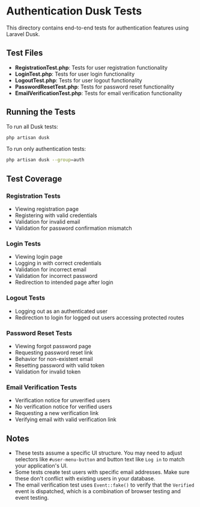 # Authentication Dusk Tests

This directory contains end-to-end tests for authentication features using Laravel Dusk.

## Test Files

- **RegistrationTest.php**: Tests for user registration functionality
- **LoginTest.php**: Tests for user login functionality
- **LogoutTest.php**: Tests for user logout functionality
- **PasswordResetTest.php**: Tests for password reset functionality
- **EmailVerificationTest.php**: Tests for email verification functionality

## Running the Tests

To run all Dusk tests:

```bash
php artisan dusk
```

To run only authentication tests:

```bash
php artisan dusk --group=auth
```

## Test Coverage

### Registration Tests
- Viewing registration page
- Registering with valid credentials
- Validation for invalid email
- Validation for password confirmation mismatch

### Login Tests
- Viewing login page
- Logging in with correct credentials
- Validation for incorrect email
- Validation for incorrect password
- Redirection to intended page after login

### Logout Tests
- Logging out as an authenticated user
- Redirection to login for logged out users accessing protected routes

### Password Reset Tests
- Viewing forgot password page
- Requesting password reset link
- Behavior for non-existent email
- Resetting password with valid token
- Validation for invalid token

### Email Verification Tests
- Verification notice for unverified users
- No verification notice for verified users
- Requesting a new verification link
- Verifying email with valid verification link

## Notes

- These tests assume a specific UI structure. You may need to adjust selectors like `#user-menu-button` and button text like `Log in` to match your application's UI.
- Some tests create test users with specific email addresses. Make sure these don't conflict with existing users in your database.
- The email verification test uses `Event::fake()` to verify that the `Verified` event is dispatched, which is a combination of browser testing and event testing.
